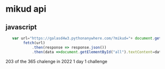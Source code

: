 # mikud api
## javascript
```javascript
   var url="https://galasd4w3.pythonanywhere.com/?mikud="+ document.getElementById("mikud").value
        fetch(url)
            .then(response => response.json())
            .then(data =>document.getElementById("all").textContent=data.city+","+data.street+","+data.numhouse)
```
203 of the 365 chalenge in 2022 1 day 1 challenge
